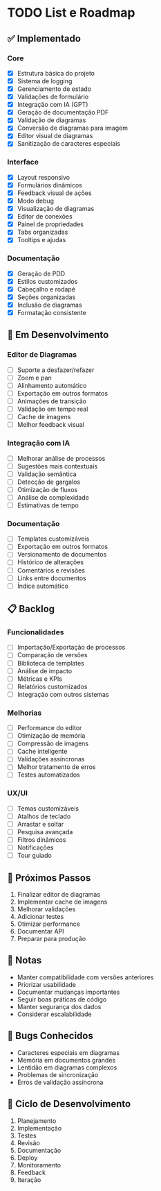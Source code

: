 # TODO List e Roadmap

## ✅ Implementado

### Core
- [x] Estrutura básica do projeto
- [x] Sistema de logging
- [x] Gerenciamento de estado
- [x] Validações de formulário
- [x] Integração com IA (GPT)
- [x] Geração de documentação PDF
- [x] Validação de diagramas
- [x] Conversão de diagramas para imagem
- [x] Editor visual de diagramas
- [x] Sanitização de caracteres especiais

### Interface
- [x] Layout responsivo
- [x] Formulários dinâmicos
- [x] Feedback visual de ações
- [x] Modo debug
- [x] Visualização de diagramas
- [x] Editor de conexões
- [x] Painel de propriedades
- [x] Tabs organizadas
- [x] Tooltips e ajudas

### Documentação
- [x] Geração de PDD
- [x] Estilos customizados
- [x] Cabeçalho e rodapé
- [x] Seções organizadas
- [x] Inclusão de diagramas
- [x] Formatação consistente

## 🚧 Em Desenvolvimento

### Editor de Diagramas
- [ ] Suporte a desfazer/refazer
- [ ] Zoom e pan
- [ ] Alinhamento automático
- [ ] Exportação em outros formatos
- [ ] Animações de transição
- [ ] Validação em tempo real
- [ ] Cache de imagens
- [ ] Melhor feedback visual

### Integração com IA
- [ ] Melhorar análise de processos
- [ ] Sugestões mais contextuais
- [ ] Validação semântica
- [ ] Detecção de gargalos
- [ ] Otimização de fluxos
- [ ] Análise de complexidade
- [ ] Estimativas de tempo

### Documentação
- [ ] Templates customizáveis
- [ ] Exportação em outros formatos
- [ ] Versionamento de documentos
- [ ] Histórico de alterações
- [ ] Comentários e revisões
- [ ] Links entre documentos
- [ ] Índice automático

## 📋 Backlog

### Funcionalidades
- [ ] Importação/Exportação de processos
- [ ] Comparação de versões
- [ ] Biblioteca de templates
- [ ] Análise de impacto
- [ ] Métricas e KPIs
- [ ] Relatórios customizados
- [ ] Integração com outros sistemas

### Melhorias
- [ ] Performance do editor
- [ ] Otimização de memória
- [ ] Compressão de imagens
- [ ] Cache inteligente
- [ ] Validações assíncronas
- [ ] Melhor tratamento de erros
- [ ] Testes automatizados

### UX/UI
- [ ] Temas customizáveis
- [ ] Atalhos de teclado
- [ ] Arrastar e soltar
- [ ] Pesquisa avançada
- [ ] Filtros dinâmicos
- [ ] Notificações
- [ ] Tour guiado

## 🎯 Próximos Passos
1. Finalizar editor de diagramas
2. Implementar cache de imagens
3. Melhorar validações
4. Adicionar testes
5. Otimizar performance
6. Documentar API
7. Preparar para produção

## 📝 Notas
- Manter compatibilidade com versões anteriores
- Priorizar usabilidade
- Documentar mudanças importantes
- Seguir boas práticas de código
- Manter segurança dos dados
- Considerar escalabilidade

## 🐛 Bugs Conhecidos
- Caracteres especiais em diagramas
- Memória em documentos grandes
- Lentidão em diagramas complexos
- Problemas de sincronização
- Erros de validação assíncrona

## 🔄 Ciclo de Desenvolvimento
1. Planejamento
2. Implementação
3. Testes
4. Revisão
5. Documentação
6. Deploy
7. Monitoramento
8. Feedback
9. Iteração